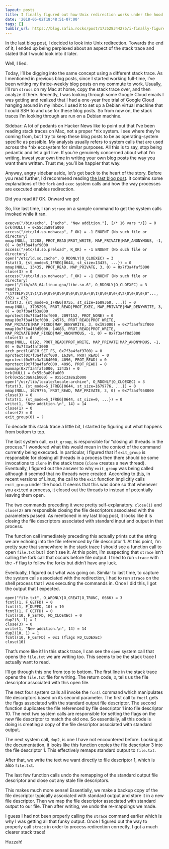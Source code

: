 ```yaml
---
layout: posts
title: I finally figured out how Unix redirection works under the hood
date: '2018-05-02T18:48:51-07:00'
tags: []
tumblr_url: https://blog.safia.rocks/post/173528344275/i-finally-figured-out-how-unix-redirection-works
---
```

In the last blog post, I decided to look into Unix redirection. Towards the end of it, I ended up being perplexed about an aspect of the stack trace and stated that I would look into it later.

Well, I lied.

Today, I’ll be digging into the same concept using a different stack trace. As I mentioned in previous blog posts, since I started working full-time, I’ve been writing my thrice-weekly blog posts on my commute to work. Usually, I’ll run `dtruss` on my Mac at home, copy the stack trace over, and then analyze it there. Recently, I was looking through some Google Cloud emails I was getting and realized that I had a one-year free trial of Google Cloud hanging around in my inbox. I used it to set up a Debian virtual machine that I could SSH to and use for these blog posts. So from now on, the stack traces I’m looking through are run on a Debian machine.

Sidebar: A lot of pedants on Hacker News like to point out that I’ve been reading stack traces on Mac, not a proper \*nix system. I see where they’re coming from, but I try to keep these blog posts to be as operating-system specific as possible. My analysis usually refers to system calls that are used across the \*nix ecosystem for similar purposes. All this is to say, stop being pedantic and let a girl live. If you’re genuinely concerned about what I’m writing, invest your own time in writing your own blog posts the way you want them written. Trust me; you’ll be happier that way.

Anyway, angry sidebar aside, let’s get back to the heart of the story. Before you read further, I’d recommend reading [the last blog post](https://blog.safia.rocks/2018-04-30-reveling-in-redirects-exploring-unix-inputoutput/). It contains some explanations of the `fork` and `exec` system calls and how the way processes are executed enables redirection.

Did you read it? OK. Onward we go!

So, like last time, I ran `strace` on a sample command to get the system calls invoked while it ran.

    execve("/bin/echo", ["echo", "New addition."], [/* 16 vars */]) = 0
    brk(NULL) = 0x55c3a89fa000
    access("/etc/ld.so.nohwcap", F_OK) = -1 ENOENT (No such file or directory)
    mmap(NULL, 12288, PROT_READ|PROT_WRITE, MAP_PRIVATE|MAP_ANONYMOUS, -1, 0) = 0x7f3a4faf9000
    access("/etc/ld.so.preload", R_OK) = -1 ENOENT (No such file or directory)
    open("/etc/ld.so.cache", O_RDONLY|O_CLOEXEC) = 3
    fstat(3, {st_mode=S_IFREG|0644, st_size=13435, ...}) = 0
    mmap(NULL, 13435, PROT_READ, MAP_PRIVATE, 3, 0) = 0x7f3a4faf5000
    close(3) = 0
    access("/etc/ld.so.nohwcap", F_OK) = -1 ENOENT (No such file or directory)
    open("/lib/x86_64-linux-gnu/libc.so.6", O_RDONLY|O_CLOEXEC) = 3
    read(3, "\177ELF\2\1\1\3\0\0\0\0\0\0\0\0\3\0>\0\1\0\0\0\0\4\2\0\0\0\0\0"..., 832) = 832
    fstat(3, {st_mode=S_IFREG|0755, st_size=1689360, ...}) = 0
    mmap(NULL, 3795296, PROT_READ|PROT_EXEC, MAP_PRIVATE|MAP_DENYWRITE, 3, 0) = 0x7f3a4f53a000
    mprotect(0x7f3a4f6cf000, 2097152, PROT_NONE) = 0
    mmap(0x7f3a4f8cf000, 24576, PROT_READ|PROT_WRITE, MAP_PRIVATE|MAP_FIXED|MAP_DENYWRITE, 3, 0x195000) = 0x7f3a4f8cf000
    mmap(0x7f3a4f8d5000, 14688, PROT_READ|PROT_WRITE, MAP_PRIVATE|MAP_FIXED|MAP_ANONYMOUS, -1, 0) = 0x7f3a4f8d5000
    close(3) = 0
    mmap(NULL, 8192, PROT_READ|PROT_WRITE, MAP_PRIVATE|MAP_ANONYMOUS, -1, 0) = 0x7f3a4faf3000
    arch_prctl(ARCH_SET_FS, 0x7f3a4faf3700) = 0
    mprotect(0x7f3a4f8cf000, 16384, PROT_READ) = 0
    mprotect(0x55c3a7464000, 4096, PROT_READ) = 0
    mprotect(0x7f3a4fafc000, 4096, PROT_READ) = 0
    munmap(0x7f3a4faf5000, 13435) = 0
    brk(NULL) = 0x55c3a89fa000
    brk(0x55c3a8a1b000) = 0x55c3a8a1b000
    open("/usr/lib/locale/locale-archive", O_RDONLY|O_CLOEXEC) = 3
    fstat(3, {st_mode=S_IFREG|0644, st_size=1679776, ...}) = 0
    mmap(NULL, 1679776, PROT_READ, MAP_PRIVATE, 3, 0) = 0x7f3a4f958000
    close(3) = 0
    fstat(1, {st_mode=S_IFREG|0644, st_size=0, ...}) = 0
    write(1, "New addition.\n", 14) = 14
    close(1) = 0
    close(2) = 0
    exit_group(0) = ?

To decode this stack trace a little bit, I started by figuring out what happens from bottom to top.

The last system call, `exit_group`, is responsible for “closing all threads in the process.” I wondered what this would mean in the context of the command currently being executed. In particular, I figured that if `exit_group` is responsible for closing all threads in a process then there should be some invocations to `clone` in the stack trace (`clone` creates a new thread). Eventually, I figured out the answer to why `exit_group` was being called although it seemed that no threads were created. According to [this](https://stackoverflow.com/questions/46903180/syscall-implementation-of-exit), in recent versions of Linux, the call to the `exit` function implicitly calls `exit_group` under the hood. It seems that this was done so that whenever you `exit`ed a process, it closed out the threads to instead of potentially leaving them open.

The two commands preceding it were pretty self-explanatory. `close(1)` and `close(2)` are responsible closing the file descriptors associated with the parameters passed. As mentioned in my last blog post, it looks like it is closing the file descriptors associated with standard input and output in that process.

The function call immediately preceding this actually prints out the string we are echoing into the file referenced by file descriptor 1. At this point, I’m pretty sure that somewhere in the stack trace I should see a function call to open `file.txt` but I don’t see it. At this point, I’m suspecting that `strace` isn’t calling the fork call that occurs before file output. I tried to run `strace` with the `-f` flag to follow the forks but didn’t have any luck.

Eventually, I figured out what was going on. Similar to last time, to capture the system calls associated with the redirection, I had to run `strace` on the shell process that I was executing the commands in. Once I did this, I got the output that I expected.

    open("file.txt", O_WRONLY|O_CREAT|O_TRUNC, 0666) = 3
    fcntl(1, F_GETFD) = 0
    fcntl(1, F_DUPFD, 10) = 10
    fcntl(1, F_GETFD) = 0
    fcntl(10, F_SETFD, FD_CLOEXEC) = 0
    dup2(3, 1) = 1
    close(3) = 0
    write(1, "New addition.\n", 14) = 14
    dup2(10, 1) = 1
    fcntl(10, F_GETFD) = 0x1 (flags FD_CLOEXEC)
    close(10)  

That’s more like it! In this stack trace, I can see the `open` system call that opens the `file.txt` we are writing too. This seems to be the stack trace I actually want to read.

I’ll go through this one from top to bottom. The first line in the stack trace opens the `file.txt` file for writing. The return code, `3`, tells us the file descriptor associated with this open file.

The next four system calls all invoke the `fcntl` command which manipulates file descriptors based on its second parameter. The first call to `fnctl` gets the flags associated with the standard output file descriptor. The second function duplicates the file referenced by file descriptor 1 into file descriptor 10. The next two system calls are responsible for setting the flags on the new file descriptor to match the old one. So essentially, all this code is doing is creating a copy of the file descriptor associated with standard output.

The next system call, `dup2`, is one I have not encountered before. Looking at the documentation, it looks like this function copies the file descriptor 3 into the file descriptor 1. This effectively remaps standard output to `file.txt`.

After that, we write the text we want directly to file descriptor 1, which is also `file.txt`.

The last few function calls undo the remapping of the standard output file descriptor and close out any stale file descriptors.

This makes much more sense! Essentially, we make a backup copy of the file descriptor typically associated with standard output and store it in a new file descriptor. Then we map the file descriptor associated with standard output to our file. Then after writing, we undo the re-mappings we made.

I guess I had not been properly calling the `strace` command earlier which is why I was getting all that funky output. Once I figured out the way to properly call `strace` in order to process redirection correctly, I got a much clearer stack trace!

Huzzah!

